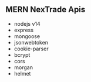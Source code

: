 ## MERN NexTrade Apis

- nodejs v14
- express
- mongoose
- jsonwebtoken
- cookie-parser
- bcrypt
- cors
- morgan
- helmet
